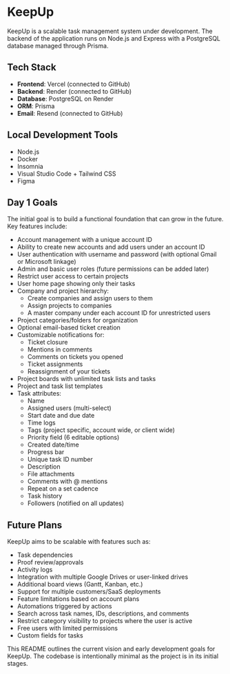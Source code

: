 # KeepUp

KeepUp is a scalable task management system under development. The backend of the application runs on Node.js and Express with a PostgreSQL database managed through Prisma.

## Tech Stack

- **Frontend**: Vercel (connected to GitHub)
- **Backend**: Render (connected to GitHub)
- **Database**: PostgreSQL on Render
- **ORM**: Prisma
- **Email**: Resend (connected to GitHub)

## Local Development Tools

- Node.js
- Docker
- Insomnia
- Visual Studio Code + Tailwind CSS
- Figma

## Day 1 Goals

The initial goal is to build a functional foundation that can grow in the future. Key features include:

- Account management with a unique account ID
- Ability to create new accounts and add users under an account ID
- User authentication with username and password (with optional Gmail or Microsoft linkage)
- Admin and basic user roles (future permissions can be added later)
- Restrict user access to certain projects
- User home page showing only their tasks
- Company and project hierarchy:
  - Create companies and assign users to them
  - Assign projects to companies
  - A master company under each account ID for unrestricted users
- Project categories/folders for organization
- Optional email-based ticket creation
- Customizable notifications for:
  - Ticket closure
  - Mentions in comments
  - Comments on tickets you opened
  - Ticket assignments
  - Reassignment of your tickets
- Project boards with unlimited task lists and tasks
- Project and task list templates
- Task attributes:
  - Name
  - Assigned users (multi-select)
  - Start date and due date
  - Time logs
  - Tags (project specific, account wide, or client wide)
  - Priority field (6 editable options)
  - Created date/time
  - Progress bar
  - Unique task ID number
  - Description
  - File attachments
  - Comments with @ mentions
  - Repeat on a set cadence
  - Task history
  - Followers (notified on all updates)

## Future Plans

KeepUp aims to be scalable with features such as:

- Task dependencies
- Proof review/approvals
- Activity logs
- Integration with multiple Google Drives or user-linked drives
- Additional board views (Gantt, Kanban, etc.)
- Support for multiple customers/SaaS deployments
- Feature limitations based on account plans
- Automations triggered by actions
- Search across task names, IDs, descriptions, and comments
- Restrict category visibility to projects where the user is active
- Free users with limited permissions
- Custom fields for tasks

This README outlines the current vision and early development goals for KeepUp. The codebase is intentionally minimal as the project is in its initial stages.

